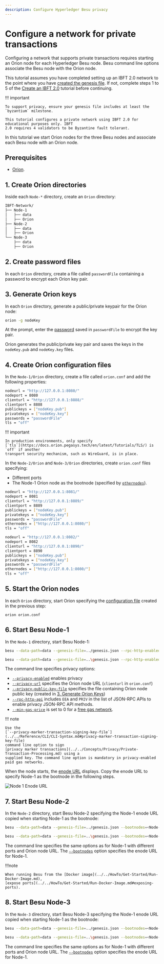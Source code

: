```yaml
---
description: Configure Hyperledger Besu privacy
---
```


# Configure a network for private transactions

Configuring a network that supports private transactions requires starting an Orion node for each
Hyperledger Besu node. Besu command line options associate the Besu node with the Orion node.

This tutorial assumes you have completed setting up an IBFT 2.0 network to the point where you have
[created the genesis file](../Private-Network/Create-IBFT-Network.md#5-create-genesis-file). If
not, complete steps 1 to 5 of the
[Create an IBFT 2.0](../Private-Network/Create-IBFT-Network.md) tutorial before continuing.

!!! important

    To support privacy, ensure your genesis file includes at least the `byzantium` milestone.

    This tutorial configures a private network using IBFT 2.0 for educational purposes only. IBFT
    2.0 requires 4 validators to be Byzantine fault tolerant.

In this tutorial we start Orion nodes for the three Besu nodes and associate each Besu node with
an Orion node.

## Prerequisites

* [Orion](https://docs.orion.pegasys.tech/en/latest/HowTo/Install-Binaries/).

## 1. Create Orion directories

Inside each `Node-*` directory, create an `Orion` directory:

```bash
IBFT-Network/
├── Node-1
│   ├── data
│   ├── Orion
├── Node-2
│   ├── data
│   ├── Orion
└── Node-3
    ├── data
    ├── Orion
```

## 2. Create password files

In each `Orion` directory, create a file called `passwordFile` containing a password to encrypt
each Orion key pair.

## 3. Generate Orion keys

In each `Orion` directory, generate a public/private keypair for the Orion node:

``` bash
orion -g nodeKey
```

At the prompt, enter the [password](#2-create-password-files) saved in `passwordFile` to encrypt
the key pair.

Orion generates the public/private key pair and saves the keys in the `nodeKey.pub` and
`nodeKey.key` files.

## 4. Create Orion configuration files

In the `Node-1/Orion` directory, create a file called `orion.conf` and add the following
properties:

```bash
nodeurl = "http://127.0.0.1:8080/"
nodeport = 8080
clienturl = "http://127.0.0.1:8888/"
clientport = 8888
publickeys = ["nodeKey.pub"]
privatekeys = ["nodeKey.key"]
passwords = "passwordFile"
tls = "off"
```

!!! important

    In production environments, only specify
    [`tls`](https://docs.orion.pegasys.tech/en/latest/Tutorials/TLS/) is `off` if another
    transport security mechanism, such as WireGuard, is in place.

In the `Node-2/Orion` and `Node-3/Orion` directories, create `orion.conf` files specifying:

* Different ports
* The Node-1 Orion node as the bootnode (specified by
  [`othernodes`](https://docs.orion.pegasys.tech/en/latest/Reference/Configuration-File/)).

```bash tab="Node-2"
nodeurl = "http://127.0.0.1:8081/"
nodeport = 8081
clienturl = "http://127.0.0.1:8889/"
clientport = 8889
publickeys = ["nodeKey.pub"]
privatekeys = ["nodeKey.key"]
passwords = "passwordFile"
othernodes = ["http://127.0.0.1:8080/"]
tls = "off"
```

```bash tab="Node-3"
nodeurl = "http://127.0.0.1:8082/"
nodeport = 8082
clienturl = "http://127.0.0.1:8890/"
clientport = 8890
publickeys = ["nodeKey.pub"]
privatekeys = ["nodeKey.key"]
passwords = "passwordFile"
othernodes = ["http://127.0.0.1:8080/"]
tls = "off"
```

## 5. Start the Orion nodes

In each `Orion` directory, start Orion specifying the
[configuration file](#3-create-a-configuration-file) created in the previous step:

```
orion orion.conf
```

## 6. Start Besu Node-1

In the `Node-1` directory, start Besu Node-1:

```bash tab="MacOS"
besu --data-path=data --genesis-file=../genesis.json --rpc-http-enabled --rpc-http-api=ETH,NET,IBFT,EEA,PRIV --host-whitelist="*" --rpc-http-cors-origins="all" --privacy-enabled --privacy-url=http://127.0.0.1:8888 --privacy-public-key-file=Orion/nodeKey.pub --min-gas-price=0
```

```bash tab="Windows"
besu --data-path=data --genesis-file=..\genesis.json --rpc-http-enabled --rpc-http-api=ETH,NET,IBFT,EEA,PRIV --host-whitelist="*" --rpc-http-cors-origins="all" --privacy-enabled --privacy-url=http://127.0.0.1:8888 --privacy-public-key-file=Orion\nodeKey.pub --min-gas-price=0
```

The command line specifies privacy options:

* [`--privacy-enabled`](../../Reference/CLI/CLI-Syntax.md#privacy-enabled) enables privacy
* [`--privacy-url`](../../Reference/CLI/CLI-Syntax.md#privacy-url) specifies the Orion node URL
  (`clienturl` in `orion.conf`)
* [`--privacy-public-key-file`](../../Reference/CLI/CLI-Syntax.md#privacy-public-key-file)
  specifies the file containing Orion node public key (created in
  [3. Generate Orion Keys](#3-generate-orion-keys))
* [`--rpc-http-api`](../../Reference/CLI/CLI-Syntax.md#rpc-http-api) includes `EEA` and `PRIV` in
  the list of JSON-RPC APIs to enable privacy JSON-RPC API methods.
* [`--min-gas-price`](../../Reference/CLI/CLI-Syntax.md#min-gas-price) is set to 0 for a
  [free gas network](../../HowTo/Configure/FreeGas.md).

!!! note

    Use the
    [`--privacy-marker-transaction-signing-key-file`](../../Reference/CLI/CLI-Syntax.md#privacy-marker-transaction-signing-key-file)
    command line option to sign
    [privacy marker transactions](../../Concepts/Privacy/Private-Transaction-Processing.md) using a
    supplied key. The command line option is mandatory in privacy-enabled paid gas networks.

When the node starts, the [enode URL](../../Concepts/Node-Keys.md#enode-url) displays. Copy the
enode URL to specify Node-1 as the bootnode in the following steps.

![Node 1 Enode URL](../../images/EnodeStartup.png)

## 7. Start Besu Node-2

In the `Node-2` directory, start Besu Node-2 specifying the Node-1 enode URL copied when starting
Node-1 as the bootnode:

```bash tab="MacOS"
besu --data-path=data --genesis-file=../genesis.json --bootnodes=<Node-1 Enode URL> --p2p-port=30304 --rpc-http-enabled --rpc-http-api=ETH,NET,IBFT,EEA,PRIV --host-whitelist="*" --rpc-http-cors-origins="all" --rpc-http-port=8546 --privacy-enabled --privacy-url=http://127.0.0.1:8889 --privacy-public-key-file=Orion/nodeKey.pub --min-gas-price=0
```

```bash tab="Windows"
besu --data-path=data --genesis-file=..\genesis.json --bootnodes=<Node-1 Enode URL> --p2p-port=30304 --rpc-http-enabled --rpc-http-api=ETH,NET,IBFT,EEA,PRIV --host-whitelist="*" --rpc-http-cors-origins="all" --rpc-http-port=8546 --privacy-enabled --privacy-url=http://127.0.0.1:8889 --privacy-public-key-file=Orion\nodeKey.pub --min-gas-price=0
```

The command line specifies the same options as for Node-1 with different ports and Orion node URL.
The [`--bootnodes`](../../Reference/CLI/CLI-Syntax.md#bootnodes) option specifies the enode URL for
Node-1.

!!!note

    When running Besu from the [Docker image](../../HowTo/Get-Started/Run-Docker-Image.md),
    [expose ports](../../HowTo/Get-Started/Run-Docker-Image.md#exposing-ports).

## 8. Start Besu Node-3

In the `Node-3` directory, start Besu Node-3 specifying the Node-1 enode URL copied when starting
Node-1 as the bootnode:

```bash tab="MacOS"
besu --data-path=data --genesis-file=../genesis.json --bootnodes=<Node-1 Enode URL> --p2p-port=30305 --rpc-http-enabled --rpc-http-api=ETH,NET,IBFT,EEA,PRIV --host-whitelist="*" --rpc-http-cors-origins="all" --rpc-http-port=8547 --privacy-enabled --privacy-url=http://127.0.0.1:8890 --privacy-public-key-file=Orion/nodeKey.pub --min-gas-price=0
```

```bash tab="Windows"
besu --data-path=data --genesis-file=..\genesis.json --bootnodes=<Node-1 Enode URL> --p2p-port=30305 --rpc-http-enabled --rpc-http-api=ETH,NET,IBFT,EEA,PRIV --host-whitelist="*" --rpc-http-cors-origins="all" --rpc-http-port=8547 --privacy-enabled --privacy-url=http://127.0.0.1:8890 --privacy-public-key-file=Orion\nodeKey.pub --min-gas-price=0
```

The command line specifies the same options as for Node-1 with different ports and Orion node URL.
The [`--bootnodes`](../../Reference/CLI/CLI-Syntax.md#bootnodes) option specifies the enode URL for
Node-1.

